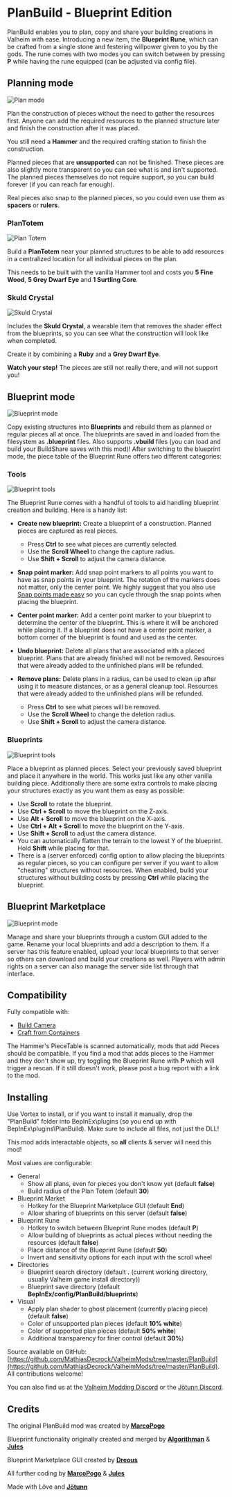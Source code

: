 ﻿# PlanBuild - Blueprint Edition

PlanBuild enables you to plan, copy and share your building creations in Valheim with ease. Introducing a new item, the **Blueprint Rune**, which can be crafted from a single stone and festering willpower given to you by the gods. The rune comes with two modes you can switch between by pressing **P** while having the rune equipped (can be adjusted via config file).

## Planning mode

![Plan mode](https://raw.githubusercontent.com/MathiasDecrock/ValheimMods/master/PlanBuild/resources/PlanMode.png)

Plan the construction of pieces without the need to gather the resources first. Anyone can add the required resources to the planned structure later and finish the construction after it was placed.

You still need a **Hammer** and the required crafting station to finish the construction.

Planned pieces that are **unsupported** can not be finished. These pieces are also slightly more transparent so you can see what is and isn't supported. The planned pieces themselves do not require support, so you can build forever (if you can reach far enough).

Real pieces also snap to the planned pieces, so you could even use them as **spacers** or **rulers**.

### PlanTotem

![Plan Totem](https://raw.githubusercontent.com/MathiasDecrock/ValheimMods/master/PlanBuild/resources/PlanTotem.png)

Build a **PlanTotem** near your planned structures to be able to add resources in a centralized location for all individual pieces on the plan.

This needs to be built with the vanilla Hammer tool and costs you **5 Fine Wood**, **5 Grey Dwarf Eye** and **1 Surtling Core**.

### Skuld Crystal

![Skuld Crystal](https://raw.githubusercontent.com/MathiasDecrock/ValheimMods/master/PlanBuild/assets/icons/plan_crystal.png)

Includes the **Skuld Crystal**, a wearable item that removes the shader effect from the blueprints, so you can see what the construction will look like when completed.

Create it by combining a **Ruby** and a **Grey Dwarf Eye**.

**Watch your step!** The pieces are still not really there, and will not support you!

## Blueprint mode

![Blueprint mode](https://raw.githubusercontent.com/MathiasDecrock/ValheimMods/master/PlanBuild/resources/BlueprintMode.png)

Copy existing structures into **Blueprints** and rebuild them as planned or regular pieces all at once. The blueprints are saved in and loaded from the filesystem as **.blueprint** files. Also supports **.vbuild** files (you can load and build your BuildShare saves with this mod)! After switching to the blueprint mode, the piece table of the Blueprint Rune offers two different categories:

### Tools

![Blueprint tools](https://raw.githubusercontent.com/MathiasDecrock/ValheimMods/master/PlanBuild/resources/BlueprintTools.png)

The Blueprint Rune comes with a handful of tools to aid handling blueprint creation and building. Here is a handy list:

* **Create new blueprint:** Create a blueprint of a construction. Planned pieces are captured as real pieces. 
  * Press **Ctrl** to see what pieces are currently selected. 
  * Use the **Scroll Wheel** to change the capture radius. 
  * Use **Shift + Scroll** to adjust the camera distance.
  
* **Snap point marker:** Add snap point markers to all points you want to have as snap points in your blueprint. The rotation of the markers does not matter, only the center point. We highly suggest that you also use [Snap points made easy](https://www.nexusmods.com/valheim/mods/299)﻿ so you can cycle through the snap points when placing the blueprint.

* **Center point marker:** Add a center point marker to your blueprint to determine the center of the blueprint. This is where it will be anchored while placing it. If a blueprint does not have a center point marker, a bottom corner of the blueprint is found and used as the center.

* **Undo blueprint:** Delete all plans that are associated with a placed blueprint. Plans that are already finished will not be removed. Resources that were already added to the unfinished plans will be refunded.

* **Remove plans:** Delete plans in a radius, can be used to clean up after using it to measure distances, or as a general cleanup tool. Resources that were already added to the unfinished plans will be refunded.
  * Press **Ctrl** to see what pieces will be removed.
  * Use the **Scroll Wheel** to change the deletion radius.
  * Use **Shift + Scroll** to adjust the camera distance.

### Blueprints

![Blueprint tools](https://raw.githubusercontent.com/MathiasDecrock/ValheimMods/master/PlanBuild/resources/BlueprintBlueprints.png)

Place a blueprint as planned pieces. Select your previously saved blueprint and place it anywhere in the world. This works just like any other vanilla building piece. Additionally there are some extra controls to make placing your structures exactly as you want them as easy as possible:

* Use **Scroll** to rotate the blueprint.
* Use **Ctrl + Scroll** to move the blueprint on the Z-axis.
* Use **Alt + Scroll** to move the blueprint on the X-axis.
* Use **Ctrl + Alt + Scroll** to move the blueprint on the Y-axis.
* Use **Shift + Scroll** to adjust the camera distance.
* You can automatically flatten the terrain to the lowest Y of the blueprint. Hold **Shift** while placing for that.
* There is a (server enforced) config option to allow placing the blueprints as regular pieces, so you can configure per server if you want to allow "cheating" structures without resources. When enabled, build your structures without building costs by pressing **Ctrl** while placing the blueprint.

## Blueprint Marketplace

![Blueprint mode](https://raw.githubusercontent.com/MathiasDecrock/ValheimMods/master/PlanBuild/resources/BlueprintMarket.png)

Manage and share your blueprints through a custom GUI added to the game. Rename your local blueprints and add a description to them. If a server has this feature enabled, upload your local blueprints to that server so others can download and build your creations as well. Players with admin rights on a server can also manage the server side list through that interface.

## Compatibility

Fully compatible with:
* [Build Camera](https://www.nexusmods.com/valheim/mods/226)﻿
* [Craft from Containers](https://www.nexusmods.com/valheim/mods/40)﻿

The Hammer's PieceTable is scanned automatically, mods that add Pieces should be compatible. If you find a mod that adds pieces to the Hammer and they don't show up, try toggling the Blueprint Rune with **P** which will trigger a rescan. If it still doesn't work, please post a bug report with a link to the mod.

## Installing

Use Vortex to install, or if you want to install it manually, drop the "PlanBuild" folder into BepInEx\plugins (so you end up with BepInEx\plugins\PlanBuild). Make sure to include all files, not just the DLL!

This mod adds interactable objects, so **all** clients & server will need this mod!

Most values are configurable:
* General
    * Show all plans, even for pieces you don't know yet (default **false**)
    * Build radius of the Plan Totem (default **30**)
* Blueprint Market
    * Hotkey for the Blueprint Marketplace GUI (default **End**)
    * Allow sharing of blueprints on this server (default **false**)
* Blueprint Rune
    * Hotkey to switch between Blueprint Rune modes (default **P**)
    * Allow building of blueprints as actual pieces without needing the resources (default **false**)
    * Place distance of the Blueprint Rune (default **50**)
    * Invert and sensitivity options for each input with the scroll wheel
* Directories
    * Blueprint search directory (default **.** (current working directory, usually Valheim game install directory))
    * Blueprint save directory (default **BepInEx/config/PlanBuild/blueprints**)
* Visual
    * Apply plan shader to ghost placement (currently placing piece) (default **false**)
    * Color of unsupported plan pieces (default **10% white**)
    * Color of supported plan pieces (default **50% white**)
    * Additional transparency for finer control (default **30%**)

Source available on GitHub: [https://github.com/MathiasDecrock/ValheimMods/tree/master/PlanBuild](https://github.com/MathiasDecrock/ValheimMods/tree/master/PlanBuild)﻿. All contributions welcome!

You can also find us at the [Valheim Modding Discord](https://discord.gg/RBq2mzeu4z) or the [Jötunn Discord](https://discord.gg/DdUt6g7gyA).

## Credits

The original PlanBuild mod was created by **[MarcoPogo](https://github.com/MathiasDecrock)**

Blueprint functionality originally created and merged by **[Algorithman](https://github.com/Algorithman)** & **[Jules](https://github.com/sirskunkalot)**

Blueprint Marketplace GUI created by **[Dreous](https://github.com/imcanida)**

All further coding by **[MarcoPogo](https://github.com/MathiasDecrock)** & **[Jules](https://github.com/sirskunkalot)**

Made with Löve and **[Jötunn](https://github.com/Valheim-Modding/Jotunn)**